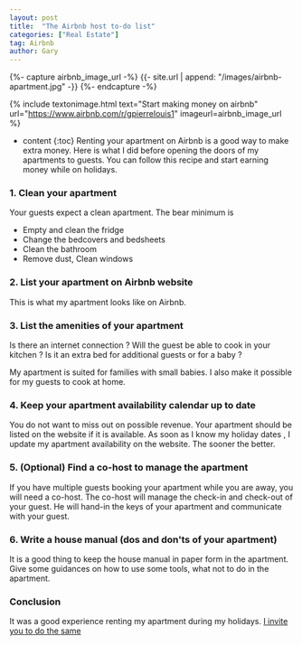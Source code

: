 ```yaml
---
layout: post
title:  "The Airbnb host to-do list"
categories: ["Real Estate"]
tag: Airbnb
author: Gary
---
```



{%- capture airbnb_image_url -%}
  {{- site.url | append: "/images/airbnb-apartment.jpg" -}}
{%- endcapture -%}

{% include textonimage.html text="Start making money on airbnb" url="https://www.airbnb.com/r/gpierrelouis1" imageurl=airbnb_image_url %}

* content
{:toc}
Renting your apartment on Airbnb is a good way to make extra money. Here is what I did before opening the doors of my apartments to guests. You can follow this recipe and start earning money while on holidays.

### 1. Clean your apartment

Your guests expect a clean apartment. The bear minimum is
* Empty and clean the fridge
* Change the bedcovers and bedsheets
* Clean the bathroom
* Remove dust, Clean windows







### 2. List your apartment on Airbnb website

This is what my apartment looks like on Airbnb.

<div class="airbnb-embed-frame" data-id="30316362" data-view="home">
  <script async="" src="https://www.airbnb.com/embeddable/airbnb_jssdk"></script>
</div>

### 3. List the amenities of your apartment

Is there an internet connection ?
Will the guest be able to cook in your kitchen ?
Is it an extra bed for additional guests or for a baby ?

My apartment is suited for families with small babies. I also make it possible for my guests to cook at home.

### 4. Keep your apartment availability calendar up to date

You do not want to miss out on possible revenue. Your apartment should be listed on the website if it is available.
As soon as I know my holiday dates , I update my apartment availability on the website. The sooner the better.

### 5. (Optional) Find a co-host to manage the apartment

If you have multiple guests booking your apartment while you are away, you will need a co-host. The co-host will manage the check-in and check-out of your guest. He will hand-in the keys of your apartment and communicate with your guest.

### 6. Write a house manual (dos and don'ts of your apartment)

It is a good thing to keep the house manual in paper form in the apartment. Give some guidances on how to use some tools, what not to do in the apartment.

### Conclusion

It was a good experience renting my apartment during my holidays. [I invite you to do the same](https://www.airbnb.com/r/gpierrelouis1)
